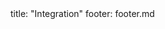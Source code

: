 <frontmatter>
title: "Integration"
footer: footer.md
</frontmatter>

<include src="navbar.md" boilerplate />

<include src="container-inPage-asFlat.md" boilerplate />